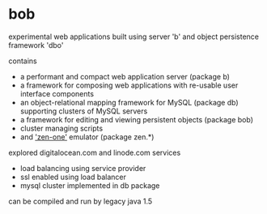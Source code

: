 # bob
experimental web applications built using server 'b' and object persistence framework 'dbo'

contains
* a performant and compact web application server (package b)
* a framework for composing web applications with re-usable user interface components 
* an object-relational mapping framework for MySQL (package db) supporting clusters of MySQL servers
* a framework for editing and viewing persistent objects (package bob)
* cluster managing scripts
* and ['zen-one'](https://github.com/calint/zen-one) emulator (package zen.*) 


explored digitalocean.com and linode.com services
* load balancing using service provider
* ssl enabled using load balancer
* mysql cluster implemented in db package

can be compiled and run by legacy java 1.5
